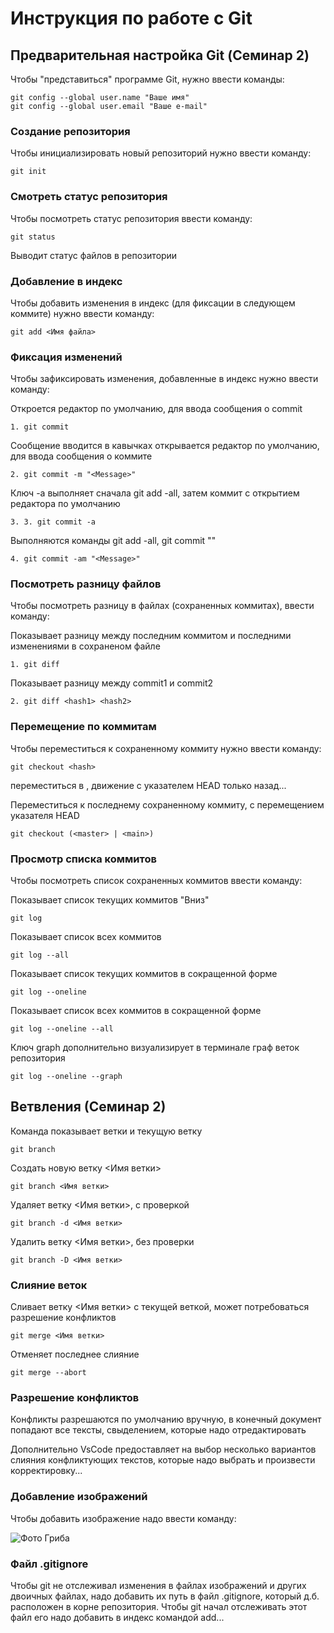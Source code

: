 # **Инструкция по работе с Git**

## Предварительная настройка Git (Семинар 2)

Чтобы "представиться" программе Git, нужно ввести команды:

    git config --global user.name "Ваше имя"
    git config --global user.email "Ваше e-mail"

### Создание репозитория

Чтобы инициализировать новый репозиторий нужно ввести команду:

    git init

### Смотреть статус репозитория

Чтобы посмотреть статус репозитория ввести команду:

    git status

Выводит статус файлов в репозитории

### Добавление в индекс

Чтобы добавить изменения в индекс (для фиксации в следующем коммите) нужно
ввести команду:

    git add <Имя файла>

### Фиксация изменений

Чтобы зафиксировать изменения, добавленные в индекс нужно ввести команду:

Откроется редактор по умолчанию, для ввода сообщения о commit 

    1. git commit  

Сообщение вводится в кавычках открывается редактор по умолчанию, для ввода сообщения о коммите

    2. git commit -m "<Message>" 

Ключ -а выполняет сначала git add -all, затем коммит с открытием редактора по умолчанию

    3. 3. git commit -a 

Выполняются команды git add -all, git commit "<Mesage>"

    4. git commit -am "<Message>"      

### Посмотреть разницу файлов

Чтобы посмотреть разницу в файлах (сохраненных коммитах), ввести команду:

Показывает разницу между последним коммитом и последними изменениями в сохраненом файле

    1. git diff  

Показывает разницу между commit1 и commit2

    2. git diff <hash1> <hash2>     

### Перемещение по коммитам

Чтобы переместиться к сохраненному коммиту нужно ввести команду:

    git checkout <hash>  

переместиться в <hash>, движение с указателем HEAD только назад...

Переместиться к последнему сохраненному коммиту, с перемещением указателя HEAD

    git checkout (<master> | <main>)    

### Просмотр списка коммитов

Чтобы посмотреть список сохраненных коммитов ввести команду:

Показывает список текущих коммитов "Вниз"

    git log 

Показывает список всех коммитов

    git log --all

Показывает список текущих коммитов в сокращенной форме

    git log --oneline

Показывает список всех коммитов в сокращенной форме

    git log --oneline --all 

Ключ graph дополнительно визуализирует в терминале граф веток репозитория

    git log --oneline --graph   

## Ветвления (Семинар 2)

Команда показывает ветки и текущую ветку

    git branch  

Создать новую ветку <Имя ветки>

    git branch <Имя ветки>

Удаляет ветку <Имя ветки>, с проверкой

    git branch -d <Имя ветки> 

Удалить ветку <Имя ветки>, без проверки

    git branch -D <Имя ветки>   

### Слияние веток

Сливает ветку <Имя ветки> с текущей веткой, может потребоваться разрешение конфликтов

    git merge <Имя ветки> 

Отменяет последнее слияние

    git merge --abort           

### Разрешение конфликтов

Конфликты разрешаются по умолчанию вручную, в конечный документ попадают все тексты, свыделением, которые надо отредактировать

Дополнительно VsCode предоставляет на выбор несколько вариантов слияния конфликтующих текстов, которые надо выбрать и произвести корректировку...
    
### Добавление изображений

Чтобы добавить изображение надо ввести команду:

![Фото Гриба](mushroom.jpg)

### Файл .gitignore

Чтобы git не отслеживал изменения в файлах изображений и других двоичных файлах,
надо добавить их путь в файл .gitignore, который д.б. расположен в корне репозитория. Чтобы git начал отслеживать этот файл его надо добавить в индекс командой add...
